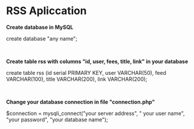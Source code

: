 <html>
<body>
  <h1>RSS Apliccation</h1>
  <p><b>Create database in MySQL</b></p>
  <p>create database "any name";</p><br>
  <p><b>Create table rss with columns "id, user, fees, title, link" in your database</b></p>
  <p>create table rss (id serial PRIMARY KEY, user VARCHAR(50), feed VARCHAR(100), title VARCHAR(200), link VARCHAR(200);</p><br>
  <p><b>Change your database connection in file "connection.php"</b></p>
  <p>$connection = mysqli_connect("your server address", " your user name", "your password", "your database name");
</body>
</html>
